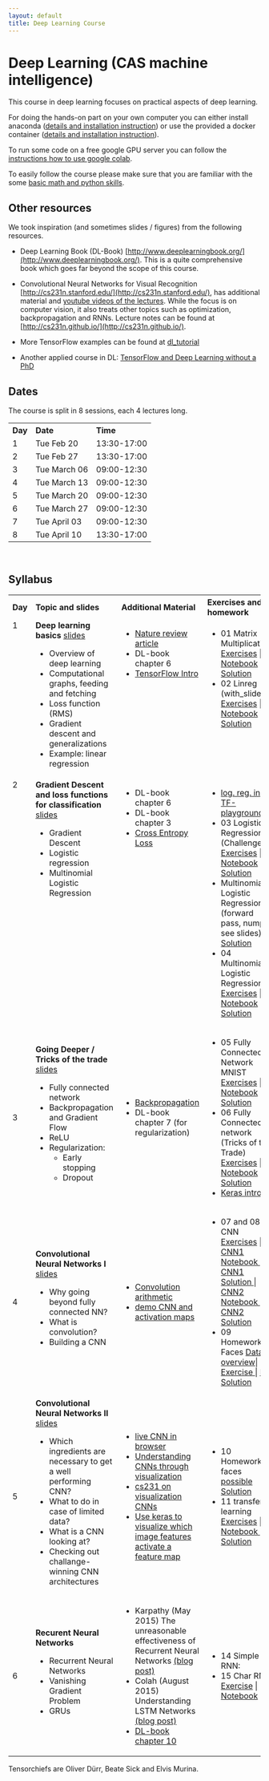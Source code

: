 ```yaml
---
layout: default
title: Deep Learning Course 
---
```

# Deep Learning (CAS machine intelligence) 

This course in deep learning focuses on practical aspects of deep learning. 

For doing the hands-on part on your own computer you can either install anaconda ([details and installation instruction](anaconda.md)) or use the provided a docker container ([details and installation instruction](docker.md)).

To run some code on a free google GPU server you can follow the [instructions how to use google colab](co.md).

To easily follow the course please make sure that you are familiar with the some [basic math and python skills](prerequistites.md). 

## Other resources
We took inspiration (and sometimes slides / figures) from the following resources.

* Deep Learning Book (DL-Book) [http://www.deeplearningbook.org/](http://www.deeplearningbook.org/). This is a quite comprehensive book which goes far beyond the scope of this course.

* Convolutional Neural Networks for Visual Recognition [http://cs231n.stanford.edu/](http://cs231n.stanford.edu/), has additional material and [youtube videos of the lectures](https://www.youtube.com/playlist?list=PLkt2uSq6rBVctENoVBg1TpCC7OQi31AlC). While the focus is on computer vision, it also treats other topics such as optimization, backpropagation and RNNs. Lecture notes can be found at [http://cs231n.github.io/](http://cs231n.github.io/).

* More TensorFlow examples can be found at [dl_tutorial](https://github.com/oduerr/dl_tutorial/tree/master/tensorflow/) 

* Another applied course in DL: [TensorFlow and Deep Learning without a PhD](https://cloud.google.com/blog/big-data/2017/01/learn-tensorflow-and-deep-learning-without-a-phd)


## Dates
The course is split in 8 sessions, each 4 lectures long. 
<table  class="zebra" width="width:100%">
  <tr>
      <th style="text-align: left;" width="%55">Day</th>
      <th style="text-align: left;" width="%55">Date</th>
      <th style="text-align: left;" width="%55">Time</th>
  </tr>
  <tr>
    <td>1</td>
    <td>Tue Feb 20</td>
    <td>13:30-17:00</td>
  </tr>
  <tr>
    <td>2</td>
    <td>Tue Feb 27</td>
    <td>13:30-17:00</td>
  </tr>
  <tr>
    <td>3</td>
    <td>Tue March 06</td>
    <td>09:00-12:30</td>
  </tr>
  <tr>
    <td>4</td>
    <td>Tue March 13</td>
    <td>09:00-12:30</td>
  </tr>
  <tr>
    <td>5</td>
    <td>Tue March 20</td>
    <td>09:00-12:30</td>
  </tr>
  <tr>
    <td>6</td>
    <td>Tue March 27</td>
    <td>09:00-12:30</td>
  </tr>
  <tr>
    <td>7</td>
    <td>Tue April 03</td>
    <td>09:00-12:30</td>
  </tr>
  <tr>
    <td>8</td>
    <td>Tue April 10</td>
    <td>13:30-17:00</td>
  </tr>
</table>
<p>&nbsp;</p> <!-- leerer absatz -->

  
## Syllabus 

<!--  
!!!!!!!!!!!!!!!!!!!!!!!!!!!!!!!!!!!!!!!!!!!!!!!!!!!!!!
Note on table no empty lines / Bitte keine Leerzeilen 
Otherwise the rendering is brolen
!!!!!!!!!!!!!!!!!!!!!!!!!!!!!!!!!!!!!!!!!!!!!!!!!!!!!!
-->
<table  class="zebra" width="width:100%">
  <tr>
      <th style="text-align: left;" width="%5">Day</th>
      <th style="text-align: left;" width="%55">Topic and slides</th>
      <th style="text-align: left;" width="%20">Additional Material</th>
      <th style="text-align: left;" width="%20">Exercises and homework</th>
  </tr>
    <!--  ------------------------------------- -->
    <!--  Woche 1 -->
    <!--  ------------------------------------- -->
    <tr>
    <td style="text-align: left;" valign="top">1</td>  
  	<td style="text-align: left;" valign="top"> 
        <b>Deep learning basics</b> <a href="https://www.dropbox.com/s/z05k981kx0oechm/lecture01.pdf?dl=1">slides</a>
      		<ul>
      			<li>Overview of deep learning</li>
      			<li>Computational graphs, feeding and fetching</li>
      			<li>Loss function (RMS)</li>
      			<li>Gradient descent and generalizations</li>
      			<li>Example: linear regression</li>
      		</ul>
    </td>
    <!--  Additional Material -->
    <td style="text-align: left;" valign="top"> 
    	<ul>
        <li> <a href='http://www.nature.com/nature/journal/v521/n7553/full/nature14539.html'>Nature review article</a></li>
        <li> DL-book chapter 6</li>
        <li><a href="https://www.tensorflow.org/get_started/get_started">TensorFlow Intro</a></li>
       </ul>
   	</td>    
    <!--  Exercises and Homework -->
    <td style="text-align: left;" valign="top">
    	<ul>
    		<li>
        		01 Matrix Multiplication 
            <a href="exercises/01_tf_matrix_mult"> Exercises</a> | 
            <a href='https://github.com/tensorchiefs/dl_course_2018/blob/master/notebooks/01_MatrixMultiplication.ipynb'> Notebook</a> | 
            <a href='https://github.com/tensorchiefs/dl_course_2018/blob/master/notebooks/01_MatrixMultiplication_solution.ipynb'> Solution</a> 
        </li>
    		<li>
        		02 Linreg (with_slider) 
            <a href="exercises/02_linreg_with_slider"> Exercises</a> |
            <a href='https://github.com/tensorchiefs/dl_course_2018/blob/master/notebooks/02_Linreg_with_slider.ipynb'> Notebook</a> |
            <a href='https://github.com/tensorchiefs/dl_course_2018/blob/master/notebooks/02_Linreg_with_slider_solution.ipynb'> Solution</a> 
        </li>
        <!-- 
        <li>
              03 Homework: Frozen Graph (Artstyle Transfer)
              <a href="exercises/03_Loading_Frozen_Graph"> Exercises</a> |
              <a href='https://github.com/tensorchiefs/dl_course/blob/master/notebooks/03_Loading_Frozen_Graph_solution.ipynb'> Solution Exercise</a> 
        </li>
    		<li>
    			 Homework: Mandelbrot <a href='https://github.com/oduerr/dl_tutorial/blob/master/tensorflow/simple_ops/Mandelbrot.ipynb'> Notebook</a> 
    		</li> 
        < -->
      </ul>
    </td>   
  </tr>
    <!--  ------------------------------------- -->
    <!--  Woche 2 -->
    <!--  ------------------------------------- -->
    <tr>
    <td style="text-align: left;" valign="top">2</td>  
    <td style="text-align: left;" valign="top"> 
       <b>Gradient Descent and loss functions for classification</b> <a href="https://www.dropbox.com/s/lurmsqh1exedtkk/lecture02.pdf?dl=1">slides</a>
          <ul>
            <li>Gradient Descent</li>
            <li>Logistic regression</li>
            <li>Multinomial Logistic Regression</li>
          </ul>
    </td>
    <!--  Additional Material -->
    <td style="text-align: left;" valign="top"> 
      <ul>
        <li> DL-book chapter 6</li>
        <li> DL-book chapter 3</li>
        <li> <a href="https://rdipietro.github.io/friendly-intro-to-cross-entropy-loss">Cross Entropy Loss </a></li>
       </ul>
    </td>    
    <!--  Exercises and Homework -->
    <td style="text-align: left;" valign="top">
      <ul>
          <li>
            <a href='exercises/03a_exercises_tf_playgound_day2'> log. reg. in TF-playground</a> 
          </li>
    		<li>
        		03 Logistic Regression (Challenger)
            <a href="exercises/03_log_reg_challenger"> Exercises</a> |
            <a href='https://github.com/tensorchiefs/dl_course_2018/blob/master/notebooks/03_log_reg_challenger.ipynb'> Notebook</a> |
            <a href='https://github.com/tensorchiefs/dl_course_2018/blob/master/notebooks/03_log_reg_challenger_solution.ipynb'> Solution</a> 
        </li>  
        <li>
            Multinomial Logistic Regression (forward pass, numpy, see slides) 
            <a href="https://github.com/tensorchiefs/dl_course_2018/blob/master/notebooks/04_multinomial_forward_pass_solution.ipynb"> Solution</a>
        </li>
    		<li>
        		04 Multinomial Logistic Regression 
            <a href="exercises/04_Multinomial_Logistic_Regression"> Exercises</a> |
            <a href='https://github.com/tensorchiefs/dl_course_2018/blob/master/notebooks/04_Multinomial_Logistic_Regression.ipynb'> Notebook</a> |
            <a href='https://github.com/tensorchiefs/dl_course_2018/blob/master/notebooks/04_Multinomial_Logistic_Regression_solution.ipynb'> Solution</a> 
        </li>         
      </ul>
    </td>   
  </tr>
    <!--  ------------------------------------- -->
    <!--  Woche 3 -->
    <!--  ------------------------------------- -->
  <tr>
  <td>3</td>
  <td> 
	<b>Going Deeper / Tricks of the trade</b> <a href="https://www.dropbox.com/s/9043ypt8v5awnnb/lecture03.pdf?dl=1">slides </a>
  		<ul>
		<li>Fully connected network</li>
		<li>Backpropagation and Gradient Flow</li>
		<li>ReLU</li>
		<li>Regularization:
  				<ul>
  					<li>Early stopping</li>
  					<li>Dropout</li>
  				</ul>
  			</li>
  		</ul>
  </td>
  <td> 
    <ul>
      <li> <a href='http://cs231n.github.io/optimization-2/'> Backpropagation </a>  </li>
  <li> DL-book chapter 7 (for regularization)</li>
    </ul>
  </td>
  <td>
  	<ul>
      <li>
        05 Fully Connected Network MNIST <a href="exercises/05_fcn_MNIST"> Exercises</a> |
		<a href='https://github.com/tensorchiefs/dl_course_2018/blob/master/notebooks/05_fcn_MNIST.ipynb'> Notebook</a> |
		<a href='https://github.com/tensorchiefs/dl_course_2018/blob/master/notebooks/05_fcn_MNIST_solution.ipynb'> Solution  </a> 
      </li>
  		<li> 06 Fully Connected network (Tricks of the Trade)
      		<a href="exercises/06_fcn_MNIST_tricks"> Exercises</a> |
		<a href='https://github.com/tensorchiefs/dl_course_2018/blob/master/notebooks/06_fcn_MNIST_keras.ipynb'> Notebook</a> |
		<a href='https://github.com/tensorchiefs/dl_course_2018/blob/master/notebooks/06_fcn_MNIST_keras_solution.ipynb'> Solution   	 </a>
     </li>
      <li>
		<a href='https://github.com/tensorchiefs/dl_course_2018/blob/master/docs/keras-short-intro.pdf'>  Keras intro </a>	
	</li>
     </ul>
  </td>
</tr>
    <!--  ------------------------------------- -->
    <!--  Woche 4 -->
    <!--  ------------------------------------- -->
    <tr>
      <td>4</td>
      <td> 
      		<b>Convolutional Neural Networks I</b>    
		<a href="https://www.dropbox.com/s/qezz6pe0fg3uyc5/CNN-Tag4-CNN-presented.pdf?dl=1">slides</a> 
      		<ul>
		        <li>Why going beyond fully connected NN?</li> 
      			<li>What is convolution?</li>      			
      			<li>Building a CNN</li>
      		</ul>
      </td>
      <td> 
        <ul>
	<li>
	<a href="https://github.com/vdumoulin/conv_arithmetic">Convolution arithmetic</a>
	</li>
	<li>
	<a href="http://cs.stanford.edu/people/karpathy/convnetjs/demo/cifar10.html">demo CNN and activation maps</a>
	</li>
        </ul>
      </td>
      <td>
      	<ul>
	<!--<a<li> finger-exercise ReLu/a>|-->
	<!--<a href="https://www.dropbox.com/s/yogcjidr7ng3qtb/08a-Schnelluebung-ReLu.pdf?dl=1"> Exercise</a>|-->
	<!--<a href='https://www.dropbox.com/s/d1se84xdui3uwqz/08a-Schnelluebung-ReLu-solution.pdf?dl=1'> Solution </a> -->
      	<!--</li> -->
	<li>
	07 and 08 CNN <a href="exercises/07_CNN_MNIST"> Exercises</a> |
	<a href="https://github.com/tensorchiefs/dl_course_2018/blob/master/notebooks/07_cnn1_mnist.ipynb"> CNN1 Notebook </a>|
	<a href="https://github.com/tensorchiefs/dl_course_2018/blob/master/notebooks/07_cnn1_mnist_solution.ipynb"> CNN1 Solution </a>|
	<a href="https://github.com/tensorchiefs/dl_course_2018/blob/master/notebooks/08_cnn2_mnist.ipynb"> CNN2 Notebook </a>|		
	<a href="https://github.com/tensorchiefs/dl_course_2018/blob/master/notebooks/08_cnn2_mnist_solution.ipynb"> CNN2 Solution </a>	
	</li>
	<li>
      	09 Homework: 8 Faces
	<a href="https://www.dropbox.com/s/aufw2awv7s0dqm5/8_faces_dataoverview.html?dl=1"> Data overview</a>|
	<a href="exercises/09_8_faces">Exercise </a>|
	<a href="https://github.com/tensorchiefs/dl_course_2018/blob/master/notebooks/09_8_faces_fc.ipynb"> FC Solution</a>
      	</li>
	</ul>
        </td>
        </tr>
    <!--  ------------------------------------- -->
    <!--  Woche 5 -->
    <!--  ------------------------------------- -->
    <tr>
    <td>5</td>
    <td> 
    <b>Convolutional Neural Networks II</b> <a href="https://www.dropbox.com/s/dfdj2d3eqbutg54/DL-day5-presented.pdf?dl=1">slides</a> 
    <ul>
    <li>Which ingredients are necessary to get a well performing CNN?</li>
    <li>What to do in case of limited data? </li>
    <li>What is a CNN looking at?</li>
    <li>Checking out challange-winning CNN architectures</li>
    </ul>
    </td>
    <td> 
    <ul>
    <li>
    <a href="https://transcranial.github.io/keras-js/#/mnist-cnn">live CNN in browser</a>
    </li>
    <li>
    <a href="http://yosinski.com/deepvis">Understanding CNNs through visualization</a>
    </li>
    <li>
    <a href="http://cs231n.github.io/understanding-cnn/">cs231 on visualization CNNs</a>
    </li>
    <li>
    <a href="https://blog.keras.io/category/demo.html">Use keras to visualize which image features activate a feature map</a>
    </li>
    </ul>
    </td>
    <td>
    <ul>
    <li> 
    10 Homework: 8 faces <a href="https://github.com/tensorchiefs/dl_course_2018/blob/master/notebooks/10_8_faces_cnn.ipynb"> possible Solution</a> 
    </li>
    <li> 
    11 transfer learning<a href="exercises/11_8_faces_fine_tuning"> Exercises</a> |
    <a href="https://github.com/tensorchiefs/dl_course_2018/blob/master/notebooks/11_8_faces_fine_tuning.ipynb"> Notebook </a>|
    <a href="https://github.com/tensorchiefs/dl_course_2018/blob/master/notebooks/11_8_faces_fine_tuning_solution.ipynb"> Solution</a>
    </li>
    <!-- <li>
    13a optimized image<a href="https://www.dropbox.com/s/956jxouq0eqisn8/13-exercises-optimized-image.pdf?dl=1"> Exercise</a>|
    <a href="https://www.dropbox.com/s/5zyntjgff9k5cgm/13-exercises-optimized-image-solution.pdf?dl=1">Solution</a>|
    <a href="https://github.com/tensorchiefs/dl_course/blob/master/notebooks/13-optimize-image.ipynb"> Notebook</a>
    </li>		
    <li>
    13b adversarial example<a href="https://www.dropbox.com/s/sf8k96kxinknzfh/14-adversarial-example.pdf?dl=1"> Exercises</a> |
    <a href="https://www.dropbox.com/s/8cgm7cvr1lcqfsd/14-adversarial-example-solution.pdf?dl=1"> Solution</a>
    </li>  -->
    </ul>
   </td>
 </tr>
   <!--  ------------------------------------- -->
    <!--  Woche 6 -->
    <!--  ------------------------------------- -->
    <tr>
    <td>6</td>
     <td> 
     <b>Recurent Neural Networks</b> <!-- <a href="https://www.dropbox.com/s/45yfkcacxggdlcu/lecture06.pdf?dl=1">slides</a>  -->
     <ul>
     <li>Recurrent Neural Networks</li>
     <li>Vanishing Gradient Problem</li>
     <li>GRUs</li>
     </ul>
     </td>
     <td> 
     <ul>
     <li>Karpathy (May 2015) The unreasonable effectiveness of Recurrent Neural Networks <a href='http://karpathy.github.io/2015/05/21/rnn-effectiveness/'>(blog post)</a></li>  
      <li>Colah (August 2015) Understanding LSTM Networks <a href='http://colah.github.io/posts/2015-08-Understanding-LSTMs/'>(blog post)</a></li>
      <li><a href="http://www.deeplearningbook.org/contents/rnn.html">DL-book chapter 10 </a></li>
      </ul>
      </td>
      <td>
      <ul>
      <li>
	14 Simple RNN: <!-- <a href="exercises/14_rnn_simple"> Exercises</a> | 
	<a href="https://github.com/tensorchiefs/dl_course/blob/master/notebooks/14_simple_rnn_tf1_no_solution.ipynb"> Notebook</a> |
	<a href="https://github.com/tensorchiefs/dl_course/blob/master/notebooks/14_simple_rnn_tf1_solution.ipynb"> Solution</a>
	<a href="https://github.com/tensorchiefs/dl_course/blob/master/exercises/15_rnn_solution_a.pdf">Solution part a</a> -->	
      </li>
      <li>
	15 Char RNN <a href="exercises/15_rnn"> Exercise</a> |
	<a href="https://github.com/tensorchiefs/dl_course/blob/master/notebooks/15_char_rnn_didactic_prediction_solution.ipynb"> Notebook</a> 
      </li> 		
      </ul>
      </td>
    </tr>	
	
	
</table>  
 













Tensorchiefs are Oliver Dürr, Beate Sick and Elvis Murina.

